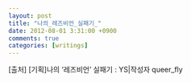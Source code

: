 ```yaml
---
layout: post
title: "나의_레즈비언_실패기_"
date: 2012-08-01 3:31:00 +0900
comments: true 
categories: [writings] 
---
```

[출처] [기획]나의 ‘레즈비언’ 실패기 : YS|작성자 queer_fly
